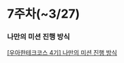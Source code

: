 # 7주차(~3/27)

### 나만의 미션 진행 방식

[[우아한테크코스 4기] 나만의 미션 진행 방식](https://velog.io/@lokba/%EC%9A%B0%EC%95%84%ED%95%9C%ED%85%8C%ED%81%AC%EC%BD%94%EC%8A%A4-4%EA%B8%B0-%EB%82%98%EB%A7%8C%EC%9D%98-%EB%AF%B8%EC%85%98-%EC%A7%84%ED%96%89-%EB%B0%A9%EC%8B%9D)
